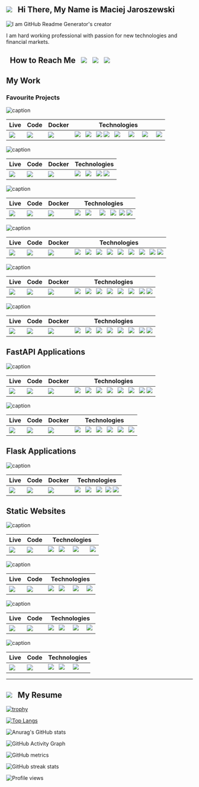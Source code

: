

## <img src="https://github.com/mjaroszewski1979/mjaroszewski1979/blob/main/mj.png"> &nbsp; Hi There, My Name is Maciej Jaroszewski

![I am GitHub Readme Generator's creator](https://github.com/mjaroszewski1979/mjaroszewski1979/blob/main/banner1.gif)

I am hard working professional with passion for new technologies and financial markets. 


  ## &nbsp; How to Reach Me &nbsp; [<img src="https://github.com/mjaroszewski1979/mjaroszewski1979/blob/main/fb.png">](https://www.facebook.com/profile.php?id=100058399907662) &nbsp; [<img src="https://github.com/mjaroszewski1979/mjaroszewski1979/blob/main/linkedin1.png">](https://www.linkedin.com/in/maciej-jaroszewski-0aa0451bb/) &nbsp; [<img src="https://github.com/mjaroszewski1979/mjaroszewski1979/blob/main/udemy_20x20.png">](https://www.udemy.com/user/maciej-jaroszewski-3/) 

## My Work
  
### Favourite Projects

![caption](https://github.com/mjaroszewski1979/django-eshop-v2/blob/main/urban_style.gif)
  
  Live | Code | Docker | Technologies
  ---- | ---- | ------ | ------------
  [<img src="https://github.com/mjaroszewski1979/mjaroszewski1979/blob/main/heroku_g.png">](https://django-eshop-v1.herokuapp.com/) | [<img src="https://github.com/mjaroszewski1979/mjaroszewski1979/blob/main/github_g.png">](https://github.com/mjaroszewski1979/django-eshop-v2) | [<img src="https://github.com/mjaroszewski1979/mjaroszewski1979/blob/main/docker_g.png">](https://hub.docker.com/r/maciej1245/urbanstyle) | <img src="https://github.com/mjaroszewski1979/mjaroszewski1979/blob/main/python_g.png"> &nbsp; <img src="https://github.com/mjaroszewski1979/mjaroszewski1979/blob/main/django_g.png"> &nbsp;  <img src="https://github.com/mjaroszewski1979/mjaroszewski1979/blob/main/html_g.png"> <img src="https://github.com/mjaroszewski1979/mjaroszewski1979/blob/main/css_g.png"> &nbsp; <img src="https://github.com/mjaroszewski1979/mjaroszewski1979/blob/main/bulma_g.png"> &nbsp; &nbsp; <img src="https://github.com/mjaroszewski1979/mjaroszewski1979/blob/main/js1.png"> &nbsp; &nbsp; <img src="https://github.com/mjaroszewski1979/mjaroszewski1979/blob/main/stripe.png"> &nbsp; &nbsp; <img src="https://github.com/mjaroszewski1979/mjaroszewski1979/blob/main/cloudinary.png">

  
  ![caption](https://github.com/mjaroszewski1979/googl-scraper-v1/blob/main/mj_scraper.gif)
  
  Live | Code | Docker | Technologies
  ---- | ---- | ------ | ------------
  [<img src="https://github.com/mjaroszewski1979/mjaroszewski1979/blob/main/heroku_g.png">](https://mj-scraper.herokuapp.com/) | [<img src="https://github.com/mjaroszewski1979/mjaroszewski1979/blob/main/github_g.png">](https://github.com/mjaroszewski1979/googl-scraper-v1) | [<img src="https://github.com/mjaroszewski1979/mjaroszewski1979/blob/main/docker_g.png">](https://hub.docker.com/r/maciej1245/mj_scraper) | <img src="https://github.com/mjaroszewski1979/mjaroszewski1979/blob/main/python_g.png"> &nbsp; <img src="https://github.com/mjaroszewski1979/mjaroszewski1979/blob/main/django_g.png">  &nbsp; <img src="https://github.com/mjaroszewski1979/mjaroszewski1979/blob/main/html_g.png"> <img src="https://github.com/mjaroszewski1979/mjaroszewski1979/blob/main/css_g.png"> 
  
   ![caption](https://github.com/mjaroszewski1979/3d_dining/blob/main/3_dining.gif)
  
  Live | Code | Docker | Technologies
  ---- | ---- | ------ | ------------
  [<img src="https://github.com/mjaroszewski1979/mjaroszewski1979/blob/main/heroku_g.png">](https://dining-3d.herokuapp.com/) | [<img src="https://github.com/mjaroszewski1979/mjaroszewski1979/blob/main/github_g.png">](https://github.com/mjaroszewski1979/3d_dining) | [<img src="https://github.com/mjaroszewski1979/mjaroszewski1979/blob/main/docker_g.png">](https://hub.docker.com/r/maciej1245/3d_dining) | <img src="https://github.com/mjaroszewski1979/mjaroszewski1979/blob/main/python_g.png"> &nbsp; <img src="https://github.com/mjaroszewski1979/mjaroszewski1979/blob/main/flask.png">  &nbsp; &nbsp; <img src="https://github.com/mjaroszewski1979/mjaroszewski1979/blob/main/sqlalchemy.png"> &nbsp; <img src="https://github.com/mjaroszewski1979/mjaroszewski1979/blob/main/jinja_g.png">&nbsp; <img src="https://github.com/mjaroszewski1979/mjaroszewski1979/blob/main/html_g.png"> <img src="https://github.com/mjaroszewski1979/mjaroszewski1979/blob/main/css_g.png"> 
  
  
   ![caption](https://github.com/mjaroszewski1979/market_bias_v1/blob/main/market_bias.gif) 

  Live | Code | Docker | Technologies
  ---- | ---- | ------ |------------
  [<img src="https://github.com/mjaroszewski1979/mjaroszewski1979/blob/main/pyan1.png">](http://mjaroszewski.pythonanywhere.com/) | [<img src="https://github.com/mjaroszewski1979/mjaroszewski1979/blob/main/github_g.png">](https://github.com/mjaroszewski1979/market_bias_v2) | [<img src="https://github.com/mjaroszewski1979/mjaroszewski1979/blob/main/docker_g.png">](https://hub.docker.com/r/maciej1245/market_bias) | <img src="https://github.com/mjaroszewski1979/mjaroszewski1979/blob/main/python_g.png"> &nbsp; <img src="https://github.com/mjaroszewski1979/mjaroszewski1979/blob/main/flask.png"> &nbsp; <img src="https://github.com/mjaroszewski1979/mjaroszewski1979/blob/main/pandas.png"> &nbsp; <img src="https://github.com/mjaroszewski1979/mjaroszewski1979/blob/main/numpy_g.png"> &nbsp; <img src="https://github.com/mjaroszewski1979/mjaroszewski1979/blob/main/jinja_g.png"> &nbsp; <img src="https://github.com/mjaroszewski1979/mjaroszewski1979/blob/main/matplotlib_g.png"> &nbsp; <img src="https://github.com/mjaroszewski1979/mjaroszewski1979/blob/main/plotly.png"> &nbsp; <img src="https://github.com/mjaroszewski1979/mjaroszewski1979/blob/main/html_g.png"> <img src="https://github.com/mjaroszewski1979/mjaroszewski1979/blob/main/css_g.png">
  
   ![caption](https://github.com/mjaroszewski1979/dogs_of_dow_v1/blob/main/dogs_of_dow.gif)

  Live | Code | Docker | Technologies
  ---- | ---- | ------ | ------------
  [<img src="https://github.com/mjaroszewski1979/mjaroszewski1979/blob/main/heroku_g.png">](https://dogs-of-dow.herokuapp.com/) | [<img src="https://github.com/mjaroszewski1979/mjaroszewski1979/blob/main/github_g.png">](https://github.com/mjaroszewski1979/dogs_of_dow_v1) | [<img src="https://github.com/mjaroszewski1979/mjaroszewski1979/blob/main/docker_g.png">](https://hub.docker.com/r/maciej1245/dogs_of_dow) | <img src="https://github.com/mjaroszewski1979/mjaroszewski1979/blob/main/python_g.png"> &nbsp; <img src="https://github.com/mjaroszewski1979/mjaroszewski1979/blob/main/fastapi_g.png"> &nbsp; <img src="https://github.com/mjaroszewski1979/mjaroszewski1979/blob/main/pandas.png"> &nbsp; <img src="https://github.com/mjaroszewski1979/mjaroszewski1979/blob/main/numpy_g.png">  &nbsp; <img src="https://github.com/mjaroszewski1979/mjaroszewski1979/blob/main/jinja_g.png"> &nbsp; <img src="https://github.com/mjaroszewski1979/mjaroszewski1979/blob/main/uvicorn_g.png">  &nbsp; <img src="https://github.com/mjaroszewski1979/mjaroszewski1979/blob/main/html_g.png">  <img src="https://github.com/mjaroszewski1979/mjaroszewski1979/blob/main/css_g.png"> 
  
   ![caption](https://github.com/mjaroszewski1979/trend_follower_v1/blob/main/trend_follower.gif)

  
  Live | Code | Docker | Technologies
  ---- | ---- | ------ | ------------
  [<img src="https://github.com/mjaroszewski1979/mjaroszewski1979/blob/main/heroku_g.png">](https://trend-follower.herokuapp.com/) | [<img src="https://github.com/mjaroszewski1979/mjaroszewski1979/blob/main/github_g.png">](https://github.com/mjaroszewski1979/trend_follower_v1) | [<img src="https://github.com/mjaroszewski1979/mjaroszewski1979/blob/main/docker_g.png">](https://hub.docker.com/r/maciej1245/trend_follower) | <img src="https://github.com/mjaroszewski1979/mjaroszewski1979/blob/main/python_g.png"> &nbsp; <img src="https://github.com/mjaroszewski1979/mjaroszewski1979/blob/main/flask.png"> &nbsp; <img src="https://github.com/mjaroszewski1979/mjaroszewski1979/blob/main/pandas.png"> &nbsp; <img src="https://github.com/mjaroszewski1979/mjaroszewski1979/blob/main/numpy_g.png">  &nbsp; <img src="https://github.com/mjaroszewski1979/mjaroszewski1979/blob/main/jinja_g.png"> &nbsp; <img src="https://github.com/mjaroszewski1979/mjaroszewski1979/blob/main/sqlalchemy.png">  &nbsp; <img src="https://github.com/mjaroszewski1979/mjaroszewski1979/blob/main/html_g.png">  <img src="https://github.com/mjaroszewski1979/mjaroszewski1979/blob/main/css_g.png">
  
  
## FastAPI Applications
 
   ![caption](https://github.com/mjaroszewski1979/millionaires_club_v1/blob/main/millionaires_club1.gif)

  
  Live | Code | Docker | Technologies
  ---- | ---- | ------ | ------------
  [<img src="https://github.com/mjaroszewski1979/mjaroszewski1979/blob/main/deta_g.png">](https://fphpoy.deta.dev/) | [<img src="https://github.com/mjaroszewski1979/mjaroszewski1979/blob/main/github_g.png">](https://github.com/mjaroszewski1979/millionaires_club_v1) | [<img src="https://github.com/mjaroszewski1979/mjaroszewski1979/blob/main/docker_g.png">](https://hub.docker.com/r/maciej1245/ml_club) | <img src="https://github.com/mjaroszewski1979/mjaroszewski1979/blob/main/python_g.png"> &nbsp; <img src="https://github.com/mjaroszewski1979/mjaroszewski1979/blob/main/fastapi_g.png"> &nbsp; <img src="https://github.com/mjaroszewski1979/mjaroszewski1979/blob/main/pandas.png"> &nbsp; <img src="https://github.com/mjaroszewski1979/mjaroszewski1979/blob/main/numpy_g.png"> &nbsp; <img src="https://github.com/mjaroszewski1979/mjaroszewski1979/blob/main/jinja_g.png"> &nbsp; <img src="https://github.com/mjaroszewski1979/mjaroszewski1979/blob/main/uvicorn_g.png"> &nbsp; <img src="https://github.com/mjaroszewski1979/mjaroszewski1979/blob/main/html_g.png">  <img src="https://github.com/mjaroszewski1979/mjaroszewski1979/blob/main/css_g.png"> 
  
 
  ![caption](https://github.com/mjaroszewski1979/stooq-api/blob/main/stooq_fastapi.gif)

  
  Live | Code | Docker | Technologies
  ---- | ---- | ------ | ------------
  [<img src="https://github.com/mjaroszewski1979/mjaroszewski1979/blob/main/deta_g.png">](https://8xl3m1.deta.dev/) | [<img src="https://github.com/mjaroszewski1979/mjaroszewski1979/blob/main/github_g.png">](https://github.com/mjaroszewski1979/stooq-api) | [<img src="https://github.com/mjaroszewski1979/mjaroszewski1979/blob/main/docker_g.png">](https://hub.docker.com/r/maciej1245/stooqapi) | <img src="https://github.com/mjaroszewski1979/mjaroszewski1979/blob/main/python_g.png"> &nbsp; <img src="https://github.com/mjaroszewski1979/mjaroszewski1979/blob/main/fastapi_g.png"> &nbsp; <img src="https://github.com/mjaroszewski1979/mjaroszewski1979/blob/main/pandas.png"> &nbsp; <img src="https://github.com/mjaroszewski1979/mjaroszewski1979/blob/main/numpy_g.png"> &nbsp; <img src="https://github.com/mjaroszewski1979/mjaroszewski1979/blob/main/plotly.png">  &nbsp; <img src="https://github.com/mjaroszewski1979/mjaroszewski1979/blob/main/uvicorn_g.png">  

  
## Flask Applications
  
  ![caption](https://github.com/mjaroszewski1979/flask_udemy/blob/main/johnsmith.gif)

  
  Live | Code | Docker | Technologies
  ---- | ---- | ------ | ------------
  [<img src="https://github.com/mjaroszewski1979/mjaroszewski1979/blob/main/heroku_g.png">](https://flask-smtplib.herokuapp.com/) | [<img src="https://github.com/mjaroszewski1979/mjaroszewski1979/blob/main/github_g.png">](https://github.com/mjaroszewski1979/flask_udemy) | [<img src="https://github.com/mjaroszewski1979/mjaroszewski1979/blob/main/docker_g.png">](https://hub.docker.com/r/maciej1245/john_smith) | <img src="https://github.com/mjaroszewski1979/mjaroszewski1979/blob/main/python_g.png"> &nbsp; <img src="https://github.com/mjaroszewski1979/mjaroszewski1979/blob/main/flask.png">  &nbsp; <img src="https://github.com/mjaroszewski1979/mjaroszewski1979/blob/main/jinja_g.png">&nbsp; <img src="https://github.com/mjaroszewski1979/mjaroszewski1979/blob/main/html_g.png"> <img src="https://github.com/mjaroszewski1979/mjaroszewski1979/blob/main/css_g.png"> 
 
  
## Static Websites

 ![caption](https://github.com/mjaroszewski1979/mjaroszewski_portfolio/blob/main/mj_portfolio_v1.gif)

  Live | Code | Technologies
  ---- | ---- | ------------
  [<img src="https://github.com/mjaroszewski1979/mjaroszewski1979/blob/main/netlify1.png">](https://mjaroszewski.site/) | [<img src="https://github.com/mjaroszewski1979/mjaroszewski1979/blob/main/github_g.png">](https://github.com/mjaroszewski1979/mjaroszewski_portfolio) | <img src="https://github.com/mjaroszewski1979/mjaroszewski1979/blob/main/html_g.png"> &nbsp; <img src="https://github.com/mjaroszewski1979/mjaroszewski1979/blob/main/css_g.png"> &nbsp; &nbsp; <img src="https://github.com/mjaroszewski1979/mjaroszewski1979/blob/main/js1.png" > &nbsp; &nbsp; &nbsp; <img src="https://github.com/mjaroszewski1979/mjaroszewski1979/blob/main/htmlup.png" >
  
   ![caption](https://github.com/mjaroszewski1979/delta-real-estate/blob/main/delta-real-estate.gif)

  Live | Code | Technologies
  ---- | ---- | ------------
  [<img src="https://github.com/mjaroszewski1979/mjaroszewski1979/blob/main/netlify1.png">](https://delta-real-estate.netlify.app) | [<img src="https://github.com/mjaroszewski1979/mjaroszewski1979/blob/main/github_g.png">](https://github.com/mjaroszewski1979/delta-real-estate) | <img src="https://github.com/mjaroszewski1979/mjaroszewski1979/blob/main/html_g.png"> &nbsp; <img src="https://github.com/mjaroszewski1979/mjaroszewski1979/blob/main/css_g.png"> &nbsp; &nbsp; <img src="https://github.com/mjaroszewski1979/mjaroszewski1979/blob/main/js1.png"> &nbsp; &nbsp; <img src="https://github.com/mjaroszewski1979/mjaroszewski1979/blob/main/jquery_g.png">
  
   ![caption](https://github.com/mjaroszewski1979/nature-restaurant/blob/main/nature-restaurant.gif)

  Live | Code | Technologies
  ---- | ---- | ------------
  [<img src="https://github.com/mjaroszewski1979/mjaroszewski1979/blob/main/netlify1.png">](https://nature-restaurant.netlify.app) | [<img src="https://github.com/mjaroszewski1979/mjaroszewski1979/blob/main/github_g.png">](https://github.com/mjaroszewski1979/nature-restaurant) | <img src="https://github.com/mjaroszewski1979/mjaroszewski1979/blob/main/html_g.png"> &nbsp; <img src="https://github.com/mjaroszewski1979/mjaroszewski1979/blob/main/css_g.png"> &nbsp; &nbsp; <img src="https://github.com/mjaroszewski1979/mjaroszewski1979/blob/main/js1.png"> &nbsp; &nbsp; <img src="https://github.com/mjaroszewski1979/mjaroszewski1979/blob/main/jquery_g.png">
  
   ![caption](https://github.com/mjaroszewski1979/mjportfolio/blob/main/mjportfolio.gif)

  Live | Code | Technologies
  ---- | ---- | ------------
  [<img src="https://github.com/mjaroszewski1979/mjaroszewski1979/blob/main/netlify1.png">](https://mjaroszewski.site/) | [<img src="https://github.com/mjaroszewski1979/mjaroszewski1979/blob/main/github_g.png">](https://github.com/mjaroszewski1979/mjportfolio) | <img src="https://github.com/mjaroszewski1979/mjaroszewski1979/blob/main/html_g.png"> &nbsp; <img src="https://github.com/mjaroszewski1979/mjaroszewski1979/blob/main/css_g.png"> &nbsp; &nbsp; <img src="https://github.com/mjaroszewski1979/mjaroszewski1979/blob/main/js1.png">




  
  ---
  
  ## [<img src="https://github.com/mjaroszewski1979/mjaroszewski1979/blob/main/download.png">](https://www.mjaroszewski.icu/resume.html) &nbsp; My Resume
    
    
    

  [![trophy](https://github-profile-trophy.vercel.app/?username=mjaroszewski1979&theme=nord)](https://github.com/ryo-ma/github-profile-trophy)

  [![Top Langs](https://github-readme-stats.vercel.app/api/top-langs/?username=mjaroszewski1979&theme=nord)](https://github.com/anuraghazra/github-readme-stats)

  ![Anurag's GitHub stats](https://github-readme-stats.vercel.app/api?username=mjaroszewski1979&theme=nord&show_icons=true)

  ![GitHub Activity Graph](https://activity-graph.herokuapp.com/graph?username=mjaroszewski1979&theme=nord)  

  ![GitHub metrics](https://metrics.lecoq.io/mjaroszewski1979)  

  ![GitHub streak stats](https://github-readme-streak-stats.herokuapp.com/?user=mjaroszewski1979&theme=nord)  

  ![Profile views](https://gpvc.arturio.dev/mjaroszewski1979)  



